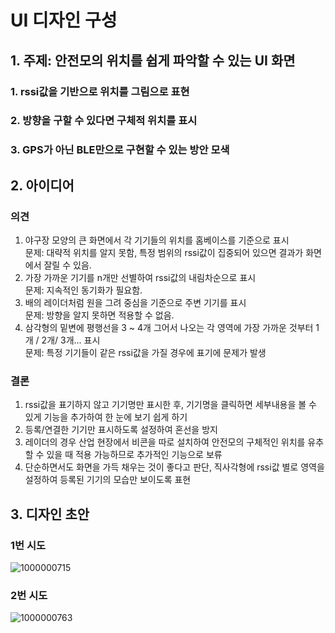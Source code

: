 # UI 디자인 구성
## 1. 주제: 안전모의 위치를 쉽게 파악할 수 있는 UI 화면
  ### 1. rssi값을 기반으로 위치를 그림으로 표현
  ### 2. 방향을 구할 수 있다면 구체적 위치를 표시
  ### 3. GPS가 아닌 BLE만으로 구현할 수 있는 방안 모색  
  
## 2. 아이디어
  ### 의견
  1. 야구장 모양의 큰 화면에서 각 기기들의 위치를 홈베이스를 기준으로 표시  
    문제: 대략적 위치를 알지 못함, 특정 범위의 rssi값이 집중되어 있으면 결과가 화면에서 잘릴 수 있음.
  2. 가장 가까운 기기를 n개만 선별하여 rssi값의 내림차순으로 표시  
    문제: 지속적인 동기화가 필요함.  
  3. 배의 레이더처럼 원을 그려 중심을 기준으로 주변 기기를 표시  
    문제: 방향을 알지 못하면 적용할 수 없음.
  4. 삼각형의 밑변에 평행선을 3 ~ 4개 그어서 나오는 각 영역에 가장 가까운 것부터 1개 / 2개/ 3개... 표시  
    문제: 특정 기기들이 같은 rssi값을 가질 경우에 표기에 문제가 발생  

  ### 결론
  1. rssi값을 표기하지 않고 기기명만 표시한 후, 기기명을 클릭하면 세부내용을 볼 수 있게 기능을 추가하여 한 눈에 보기 쉽게 하기
  2. 등록/연결한 기기만 표시하도록 설정하여 혼선을 방지
  3. 레이더의 경우 산업 현장에서 비콘을 따로 설치하여 안전모의 구체적인 위치를 유추할 수 있을 때 적용 가능하므로 추가적인 기능으로 보류
  4. 단순하면서도 화면을 가득 채우는 것이 좋다고 판단, 직사각형에 rssi값 별로 영역을 설정하여 등록된 기기의 모습만 보이도록 표현
  
## 3. 디자인 초안
  ### 1번 시도
  ![1000000715](https://github.com/user-attachments/assets/00c60166-883e-4d6e-ad87-72db752c23d2)

  ### 2번 시도
  ![1000000763](https://github.com/user-attachments/assets/0f08dd9e-e993-4214-9a86-24145da61c92)
